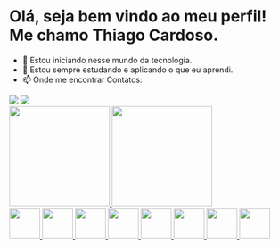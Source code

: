   # Olá, seja bem vindo ao meu perfil! Me chamo Thiago Cardoso.
- 👀 Estou iniciando nesse mundo da tecnologia.
- 🌱 Estou sempre estudando e aplicando o que eu aprendi.
- 📫 Onde me encontrar
Contatos:
<div>
         <a href = "mailto:thgbruno2@gmail.com"><img src="https://img.shields.io/badge/Gmail-D14836?style=for-the-badge&logo=gmail&logoColor=white" target="_blank"></a>
         <a href="https://www.linkedin.com/in/thiago-cardoso-759a75216/" target="_blank"><img src="https://img.shields.io/badge/-LinkedIn-%230077B5?style=for-the-badge&logo=linkedin&logoColor=white" target="_blank"></a>   
</div>

<div>
<a href="https://github.com/tchio1991">
<img height="180em" src="https://github-readme-stats.vercel.app/api/top-langs/?username=tchio1991&layout=compact&langs_count=7&theme=dracula"/>
<img height="180em" src="https://github-readme-stats.vercel.app/api?username=tchio1991&show_icons=true&theme=dracula&include_all_commits=true&count_private=true"/>
</div>
   
<div>
      <img src="https://cdn-icons-png.flaticon.com/512/919/919827.png" width="55px" height="55px" target="_blank">
      <img src="https://cdn-icons-png.flaticon.com/512/919/919826.png" width="55px" height="55px" target="_blank">
      <img src="https://cdn-icons-png.flaticon.com/512/5968/5968292.png" width="55px" height="55px" target="_blank">
      <img src="https://cdn-icons-png.flaticon.com/512/5968/5968332.png" width="55px" height="55px" target="_blank">
      <img src="https://cdn-icons-png.flaticon.com/512/226/226777.png" width="55px" height="55px" target="_blank">
      <img src="https://cdn-icons-png.flaticon.com/512/6132/6132221.png" width="55px" height="55px" target="_blank">
      <img src="https://cdn-icons-png.flaticon.com/512/29/29553.png" width="55px" height="55px" target="_blank">
      <img src="https://cdn-icons-png.flaticon.com/512/919/919836.png" width="55px" height="55px" target="_blank">
</div>

